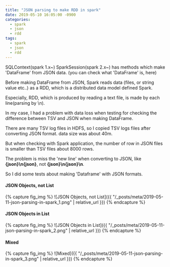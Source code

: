 ```yaml
---
title: "JSON parsing to make RDD in spark"
date: 2019-05-10 16:05:00 -0900
categories:
  - spark
  - json
  - rdd
tags:
  - spark
  - json
  - rdd
---
```

SQLContext(spark 1.x~) SparkSession(spark 2.x~) has methods which make 'DataFrame' from JSON data. (you can check what 'DataFrame' is, here)

Before making DataFrame from JSON, Spark reads data (files, or string value etc..) as a RDD, which is a distributed data model defined Spark. 

Especially, RDD, which is produced by reading a text file, is made by each line(parsing by \n).

In my case, I had a problem with data loss when testing for checking the difference between TSV and JSON when making DataFrame.

There are many TSV log files in HDFS, so I copied TSV logs files after converting JSON format. data size was about 40m.

But when checking with Spark application, the number of row in JSON files is smaller than TSV files about 8000 rows.

The problem is miss the 'new line' when converting to JSON, like **{json}\n{json}**, not **{json}\n{json}\n**.

So I did some tests about making 'Dataframe' with JSON formats.

#### JSON Objects, not List  
{% capture fig_img %}
![JSON Objects, not List]({{ "/_posts/meta/2019-05-11-json-parsing-in-spark_1.png" | relative_url }})
{% endcapture %}

#### JSON Objects in List  
{% capture fig_img %}
![JSON Objects in List]({{ "/_posts/meta/2019-05-11-json-parsing-in-spark_2.png" | relative_url }})
{% endcapture %}

#### Mixed
{% capture fig_img %}
![Mixed]({{ "/_posts/meta/2019-05-11-json-parsing-in-spark_3.png" | relative_url }})
{% endcapture %}